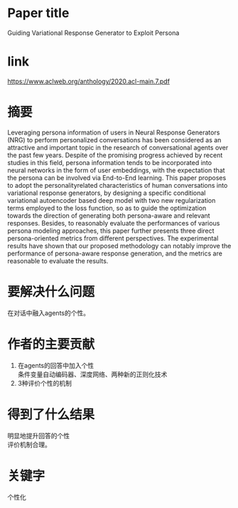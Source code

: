 # Paper title

Guiding Variational Response Generator to Exploit Persona

# link

https://www.aclweb.org/anthology/2020.acl-main.7.pdf

# 摘要

Leveraging persona information of users in Neural Response Generators (NRG) to perform personalized conversations has been considered as an attractive and important topic in the research of conversational agents over the past few years. Despite of the promising progress achieved by recent studies in this field, persona information tends to be incorporated into neural networks in the form of user embeddings, with the expectation that the persona can be involved via End-to-End learning. This paper proposes to adopt the personalityrelated characteristics of human conversations into variational response generators, by designing a specific conditional variational autoencoder based deep model with two new regularization terms employed to the loss function, so as to guide the optimization towards the direction of generating both persona-aware and relevant responses. Besides, to reasonably evaluate the performances of various persona modeling approaches, this paper further presents three direct persona-oriented metrics from different perspectives. The experimental results have shown that our proposed methodology can notably improve the performance of persona-aware response generation, and the metrics are reasonable to evaluate the results. 

# 要解决什么问题

在对话中融入agents的个性。

# 作者的主要贡献

1. 在agents的回答中加入个性   
条件变量自动编码器、深度网络、两种新的正则化技术  
2. 3种评价个性的机制  

# 得到了什么结果

明显地提升回答的个性  
评价机制合理。

# 关键字

个性化
